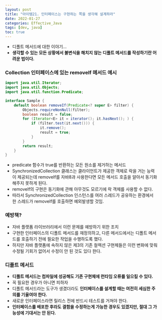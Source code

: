 ```yaml
---
layout: post
title: "아이템21. 인터페이스는 구현하는 쪽을 생각해 설계하라"
date: 2022-01-27
categories: Effective_Java
tags: [dev, java]
toc: true
---
```



- 디폴트 메서드에 대한 이야기...
- **생각할 수 있는 모든 상황에서 불변식을 해치지 않는 디폴트 메서드를 작성하기란 어려운 법이다.**

### Collection 인터페이스에 있는 removeIf 메서드 예시

```java
import java.util.Iterator;
import java.util.Objects;
import java.util.function.Predicate;

interface Sample {
    default boolean removeIf(Predicate<? super E> filter) {
        Objects.requireNonNull(filter);
        boolean result = false;
        for (Iterator<E> it = iterator(); it.hasNext(); ) {
            if (filter.test(it.next())) {
                it.remove();
                result = true;
            }
        }
        return result;
    }
}
```

- predicate 함수가 true를 반환하는 모든 원소를 제거하는 메서드
- SynchronizedCollection 클래스는 클라이언트가 제공한 객체로 락을 거는 능력이 제공되는데
  removeIf를 자바8과 사용한다면 모든 메서드 호출을 알아서 동기화해주지 못하게 된다.
- removeIf의 구현은 동기화에 관해 아무것도 모르기에 락 객체를 사용할 수 없다.
- 따라서 SynchronizedCollection 인스턴스를 여러 스레드가 공유하는 환경에서 한 스레드가 removeIf를 호출하면 예외발생할 것임.

### 예방책?
- 자바 플랫폼 라이브러리에서 이런 문제를 예방하기 위한 조치
- 구현한 인터페이스의 디폴트 메서드를 재정의하고, 다른 메서드에서는 디폴트 메서드를 호출하기 전에 필요한 작업을 수행하도록 했다.
- 하지만 자바 플랫폼에 속하지 않은 제3의 기존 컬렉션 구현체들은 이런 변화에 맞춰 수정될 기회가 없어서 수정이 안 된 것도 있다 한다.

### 디폴트 메서드
- **디폴트 메서드는 컴파일에 성공해도 기존 구현체에 런타임 오류를 일으킬 수 있다.**
- 꼭 필요한 경우가 아니면 피하자
- 디폴트 메서드라는 도구가 생겼더라도 **인터페이스를 설계할 때는 여전히 세심한 주의를 기울여야 한다.**
- 새로운 인터페이스라면 릴리스 전에 반드시 테스트를 거쳐야 한다.
- **인터페이스를 배포한 후라도 결함을 수정하는게 가능한 경우도 있겠지만, 절대 그 가능성에 기대서는 안 된다.**
